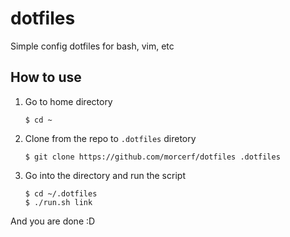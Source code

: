 # dotfiles
Simple config dotfiles for bash, vim, etc

## How to use
1. Go to home directory  
    
    ```shell
    $ cd ~
    ```
    
2. Clone from the repo to `.dotfiles` diretory  

    ```shell
    $ git clone https://github.com/morcerf/dotfiles .dotfiles
    ```
    
3. Go into the directory and run the script

    ```shell
    $ cd ~/.dotfiles
    $ ./run.sh link
    ```

And you are done :D
